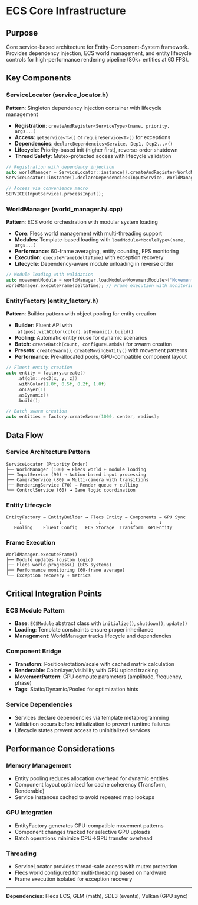 # ECS Core Infrastructure

## Purpose
Core service-based architecture for Entity-Component-System framework. Provides dependency injection, ECS world management, and entity lifecycle controls for high-performance rendering pipeline (80k+ entities at 60 FPS).

## Key Components

### ServiceLocator (service_locator.h)
**Pattern**: Singleton dependency injection container with lifecycle management
- **Registration**: `createAndRegister<ServiceType>(name, priority, args...)` 
- **Access**: `getService<T>()` or `requireService<T>()` for exceptions
- **Dependencies**: `declareDependencies<Service, Dep1, Dep2...>()`
- **Lifecycle**: Priority-based init (higher first), reverse-order shutdown
- **Thread Safety**: Mutex-protected access with lifecycle validation

```cpp
// Registration with dependency injection
auto worldManager = ServiceLocator::instance().createAndRegister<WorldManager>("WorldManager", 100);
ServiceLocator::instance().declareDependencies<InputService, WorldManager>();

// Access via convenience macro
SERVICE(InputService).processInput();
```

### WorldManager (world_manager.h/.cpp)
**Pattern**: ECS world orchestration with modular system loading
- **Core**: Flecs world management with multi-threading support
- **Modules**: Template-based loading with `loadModule<ModuleType>(name, args...)`
- **Performance**: 60-frame averaging, entity counting, FPS monitoring
- **Execution**: `executeFrame(deltaTime)` with exception recovery
- **Lifecycle**: Dependency-aware module unloading in reverse order

```cpp
// Module loading with validation
auto movementModule = worldManager.loadModule<MovementModule>("Movement");
worldManager.executeFrame(deltaTime); // Frame execution with monitoring
```

### EntityFactory (entity_factory.h)
**Pattern**: Builder pattern with object pooling for entity creation
- **Builder**: Fluent API with `.at(pos).withColor(color).asDynamic().build()`
- **Pooling**: Automatic entity reuse for dynamic scenarios
- **Batch**: `createBatch(count, configureLambda)` for swarm creation
- **Presets**: `createSwarm()`, `createMovingEntity()` with movement patterns
- **Performance**: Pre-allocated pools, GPU-compatible component layout

```cpp
// Fluent entity creation
auto entity = factory.create()
    .at(glm::vec3(x, y, z))
    .withColor(1.0f, 0.5f, 0.2f, 1.0f)
    .onLayer(1)
    .asDynamic()
    .build();

// Batch swarm creation
auto entities = factory.createSwarm(1000, center, radius);
```

## Data Flow

### Service Architecture Pattern
```
ServiceLocator (Priority Order)
├── WorldManager (100) → Flecs world + module loading
├── InputService (90) → Action-based input processing  
├── CameraService (80) → Multi-camera with transitions
├── RenderingService (70) → Render queue + culling
└── ControlService (60) → Game logic coordination
```

### Entity Lifecycle
```
EntityFactory → EntityBuilder → Flecs Entity → Components → GPU Sync
     ↓              ↓              ↓           ↓          ↓
   Pooling    Fluent Config   ECS Storage  Transform  GPUEntity
```

### Frame Execution
```
WorldManager.executeFrame()
├── Module updates (custom logic)
├── Flecs world.progress() (ECS systems)
├── Performance monitoring (60-frame average)
└── Exception recovery + metrics
```

## Critical Integration Points

### ECS Module Pattern
- **Base**: `ECSModule` abstract class with `initialize()`, `shutdown()`, `update()`
- **Loading**: Template constraints ensure proper inheritance
- **Management**: WorldManager tracks lifecycle and dependencies

### Component Bridge
- **Transform**: Position/rotation/scale with cached matrix calculation
- **Renderable**: Color/layer/visibility with GPU upload tracking  
- **MovementPattern**: GPU compute parameters (amplitude, frequency, phase)
- **Tags**: Static/Dynamic/Pooled for optimization hints

### Service Dependencies
- Services declare dependencies via template metaprogramming
- Validation occurs before initialization to prevent runtime failures
- Lifecycle states prevent access to uninitialized services

## Performance Considerations

### Memory Management
- Entity pooling reduces allocation overhead for dynamic entities
- Component layout optimized for cache coherency (Transform, Renderable)
- Service instances cached to avoid repeated map lookups

### GPU Integration
- EntityFactory generates GPU-compatible movement patterns
- Component changes tracked for selective GPU uploads
- Batch operations minimize CPU→GPU transfer overhead

### Threading
- ServiceLocator provides thread-safe access with mutex protection
- Flecs world configured for multi-threading based on hardware
- Frame execution isolated for exception recovery

---
**Dependencies**: Flecs ECS, GLM (math), SDL3 (events), Vulkan (GPU sync)